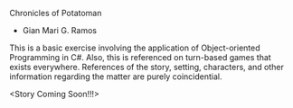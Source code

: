 Chronicles of Potatoman
- Gian Mari G. Ramos

This is a basic exercise involving the application of Object-oriented Programming in C#.
Also, this is referenced on turn-based games that exists everywhere. References of the
story, setting, characters, and other information regarding the matter are purely 
coincidential.

<Story Coming Soon!!!>
